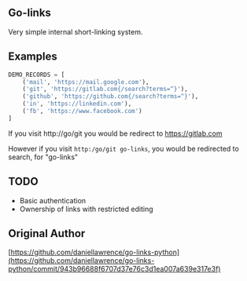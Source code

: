 Go-links
----------

Very simple internal short-linking system.


Examples
----------

```python
DEMO_RECORDS = [
    ('mail', 'https://mail.google.com'),
    ('git', 'https://gitlab.com{/search?terms=^}'),
    ('github', 'https://github.com{/search?terms=^}'),
    ('in', 'https://linkedin.com'),
    ('fb', 'https://www.facebook.com')
]
```

If you visit http://go/git you would be redirect to https://gitlab.com

However if you visit `http:/go/git go-links`, you would be redirected to search, for "go-links" 


TODO
-----

* Basic authentication
* Ownership of links with restricted editing


Original Author
-----
[https://github.com/daniellawrence/go-links-python](https://github.com/daniellawrence/go-links-python/commit/943b96688f6707d37e76c3d1ea007a639e317e3f) 